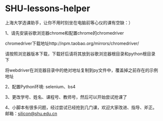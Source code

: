 # SHU-lessons-helper
上海大学选课助手，让你不用时刻坐在电脑前等心仪的课有空缺：）

1、请先安装谷歌浏览器chrome和配置chrome的chromedriver

chromedriver下载地址http://npm.taobao.org/mirrors/chromedriver/

请按照浏览器版本下载，下载好后请将其放到谷歌浏览器根目录和python根目录下

将webdriver在浏览器目录中的绝对地址复制到py文件中，覆盖掉之前存在的示例地址


2、配置Python环境:
  selenium、bs4
  
3、更改学号、姓名、课程号、教师号，然后可以开始尝试抢课了

4、小脚本有很多问题，经过尝试已经抢到几门课，欢迎大家改进、指导、斧正。邮箱：silicon@shu.edu.cn
